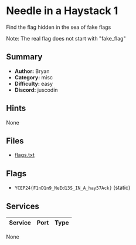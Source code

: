 # Needle in a Haystack 1
Find the flag hidden in the sea of fake flags

Note: The real flag does not start with "fake_flag"

## Summary
- **Author:** Bryan
- **Category:** misc
- **Difficulty:** easy
- **Discord:** juscodin

## Hints
None

## Files
- [flags.txt](dist\flags.txt)

## Flags
- `YCEP24{F1nD1n9_NeEd13S_IN_A_hay57Ack}` (static)

## Services
| Service | Port | Type |
| ------- | ---- | ---- |
None
